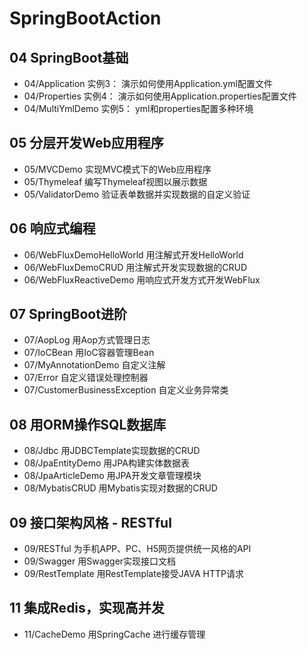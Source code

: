 # SpringBootAction


## 04 SpringBoot基础
- 04/Application 实例3： 演示如何使用Application.yml配置文件
- 04/Properties 实例4： 演示如何使用Application.properties配置文件
- 04/MultiYmlDemo 实例5： yml和properties配置多种环境

## 05 分层开发Web应用程序
- 05/MVCDemo 实现MVC模式下的Web应用程序
- 05/Thymeleaf 编写Thymeleaf视图以展示数据
- 05/ValidatorDemo 验证表单数据并实现数据的自定义验证



## 06 响应式编程
- 06/WebFluxDemoHelloWorld 用注解式开发HelloWorld
- 06/WebFluxDemoCRUD 用注解式开发实现数据的CRUD
- 06/WebFluxReactiveDemo 用响应式开发方式开发WebFlux


## 07 SpringBoot进阶
- 07/AopLog 用Aop方式管理日志
- 07/IoCBean 用IoC容器管理Bean
- 07/MyAnnotationDemo 自定义注解
- 07/Error 自定义错误处理控制器
- 07/CustomerBusinessException 自定义业务异常类




## 08 用ORM操作SQL数据库
- 08/Jdbc 用JDBCTemplate实现数据的CRUD
- 08/JpaEntityDemo 用JPA构建实体数据表
- 08/JpaArticleDemo 用JPA开发文章管理模块
- 08/MybatisCRUD 用Mybatis实现对数据的CRUD

## 09 接口架构风格 - RESTful
- 09/RESTful 为手机APP、PC、H5网页提供统一风格的API
- 09/Swagger 用Swagger实现接口文档 
- 09/RestTemplate 用RestTemplate接受JAVA HTTP请求


## 11 集成Redis，实现高并发
- 11/CacheDemo 用SpringCache 进行缓存管理



